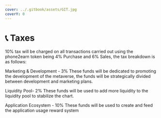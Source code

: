 ```yaml
---
cover: ../.gitbook/assets/GIT.jpg
coverY: 0
---
```


# 📞 Taxes

10% tax will be charged on all transactions carried out using the phone2earn token being 4% Purchase and 6% Sales, the tax breakdown is as follows:

Marketing & Development - 3% These funds will be dedicated to promoting the development of the metaverse, the funds will be strategically divided between development and marketing plans.

Liquidity Pool- 2% These funds will be used to add more liquidity to the liquidity pool to stabilize the chart.

Application Ecosystem - 10% These funds will be used to create and feed the application usage reward system

